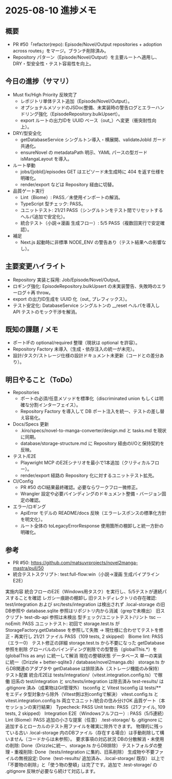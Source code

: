# 2025-08-10 進捗メモ

## 概要

- PR #50「refactor(repo): Episode/Novel/Output repositories + adoption across routes」をマージ。ブランチ削除済み。
- Repository パターン（Episode/Novel/Output）を主要ルートへ適用し、DRY・型安全性・テスト容易性を向上。

## 今日の進捗（サマリ）

- Must fix/High Priority 反映完了
  - レポジトリ単体テスト追加（Episode/Novel/Output）。
  - オプショナルメソッドのJSDoc整備、未実装時の警告ログとエラーハンドリング強化（EpisodeRepository.bulkUpsert）。
  - export ルートの出力IDを UUID ベース（out\_<uuid>）へ変更（衝突耐性向上）。
- DRY/型安全化
  - getDatabaseService シングルトン導入・横展開、validateJobId ガード共通化。
  - ensureNovel の metadataPath 明示、YAML パースの型ガード isMangaLayout を導入。
- ルート挙動
  - jobs/[jobId]/episodes GET はエピソード未生成時に 404 を返す仕様を明確化。
  - render/export などは Repository 経由に切替。
- 品質ゲート実行
  - Lint（Biome）: PASS／未使用インポートの解消。
  - TypeScript 型チェック: PASS。
  - ユニットテスト: 21/21 PASS（シングルトンをテスト間でリセットするヘルパ追加で安定化）。
  - 統合テスト（小説→漫画 生成フロー）: 5/5 PASS（複数回実行で安定確認）。
- 補足
  - Next.js 起動時に非標準 NODE_ENV の警告あり（テスト結果への影響なし）。

## 主要変更ハイライト

- Repository 実装と採用: Job/Episode/Novel/Output。
- ロギング強化: EpisodeRepository.bulkUpsert の未実装警告、失敗時のエラーログ＋再 throw。
- export の出力ID生成を UUID 化（out\_ プレフィックス）。
- テスト安定化: DatabaseService シングルトンの \_\_reset ヘルパを導入し API テストのモック干渉を解消。

## 既知の課題 / メモ

- ポートIFの optional/required 整理（現状は optional を許容）。
- Repository Factory 未導入（生成・依存注入の統一が未完）。
- 設計/タスク/ストレージ仕様の設計ドキュメント未更新（コードとの差分あり）。

## 明日やること（ToDo）

- Repositories
  - ポートの必須/任意メソッドを標準化（discriminated union もしくは明確な分割インターフェイス）。
  - Repository Factory を導入して DB ポート注入を統一、テストの差し替え容易化。
- Docs/Specs 更新
  - .kiro/specs/novel-to-manga-converter/design.md と tasks.md を現状に同期。
  - database/storage-structure.md に Repository 経由のI/Oと保持契約を反映。
- テスト/E2E
  - Playwright MCP のE2Eシナリオを最小で1本追加（クリティカルフロー）。
  - render/export 経路の Repository 化に対するユニットテスト拡充。
- CI/Config
  - PR #50 のCI結果最終確認。必要ならワークフロー微修正。
  - Wrangler 設定や必要バインディングのドキュメント整備・バージョン固定の確認。
- エラー/ロギング
  - ApiError モデルの README/docs 反映（エラーレスポンスの標準化方針を明文化）。
  - ルート全体の toLegacyErrorResponse 使用箇所の棚卸しと統一方針の明確化。

## 参考

- PR #50: https://github.com/matsuvrprojects/novel2manga-mastra/pull/50
- 統合テストスクリプト: test:full-flow:win（小説→漫画 生成パイプライン E2E）

実施内容
統合フローのE2E（Windows用タスク）を実行し、5/5テストが連続パスすることを確認
レガシー痕跡の棚卸し
旧テストディレクトリの存在確認: test/integration および src/tests/integration は検出されず
.local-storage の旧DB参照や database.sqlite 参照はリポジトリ内から消滅（grepで未検出）
旧スクリプト test-db-api 参照は未検出
型チェック/ユニットテスト/リント
tsc --noEmit: PASS
ユニットテスト: 初回で storage.test.ts が StorageFactory.getDatabase を参照して失敗 → 現仕様に合わせてテストを修正・再実行し 21/21 ファイル PASS（109 tests, 2 skipped）
Biome lint: PASS（エラー0）
テスト修正の詳細
storage.test.ts から不要になった getDatabase 参照を削除
グローバルのバインディング削除での型警告（globalThis.\*）を (globalThis as any) に統一して解消
現在の整頓状態
データベース
単一の実装に統一（Drizzle + better-sqlite3 / database/novel2manga.db）
storage.ts からDB関連のアダプタや getDatabase は排除済み（ストレージ機能のみ保持）
テスト配置
統合/E2Eは tests/integration/（vitest.integration.config.ts）で稼働
旧系の test/integration と src/tests/integration は除去済み
test-results/ は .gitignore 済み（成果物はGit管理外）
tsconfig と Vitest
tsconfig は tests/\*\* をエディタ型対象から除外（Vitest側は別configで解決）
vitest.config.ts と vitest.integration.config.ts 両立でユニット/統合の住み分けOK
品質ゲート（本セッションの実行結果）
Typecheck: PASS
Unit tests: PASS（21ファイル, 109 tests, 2 skipped）
Integration E2E（Windowsフルフロー）: PASS（5/5連続）
Lint (Biome): PASS
追加の小さな提案（任意）
.test-storage/ も .gitignore に追加するとローカルのテスト用ファイルを確実に除外できます。
物理的に残っている古い .local-storage 内のDBファイル（存在する場合）は手動削除して構いません（コードからは未参照）。
要求事項の対応状況
DBの分散解消・未使用の削除: Done（Drizzleに統一、storage.ts からDB排除）
テストフォルダの整理・重複削除: Done（tests/integration に集約、旧系削除）
生成物や不要ファイルの無視設定: Done（test-results/ 追加済み、.local-storage/ 既存）
以上で「不要物の削除」と「使う物の整頓」は完了です。追加で .test-storage/ の .gitignore 反映が必要なら続けて対応します。
